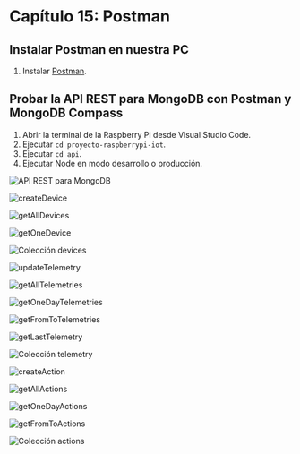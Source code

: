 # Capítulo 15: Postman

## Instalar Postman en nuestra PC

1. Instalar [Postman](https://www.postman.com/downloads/).

## Probar la API REST para MongoDB con Postman y MongoDB Compass

1. Abrir la terminal de la Raspberry Pi desde Visual Studio Code.
2. Ejecutar `cd proyecto-raspberrypi-iot`.
3. Ejecutar `cd api`.
4. Ejecutar Node en modo desarrollo o producción.

![API REST para MongoDB](1.png)

![createDevice](2.png)

![getAllDevices](3.png)

![getOneDevice](4.png)

![Colección devices](5.png)

![updateTelemetry](6.png)

![getAllTelemetries](7.png)

![getOneDayTelemetries](8.png)

![getFromToTelemetries](9.png)

![getLastTelemetry](10.png)

![Colección telemetry](11.png)

![createAction](12.png)

![getAllActions](13.png)

![getOneDayActions](14.png)

![getFromToActions](15.png)

![Colección actions](16.png)
